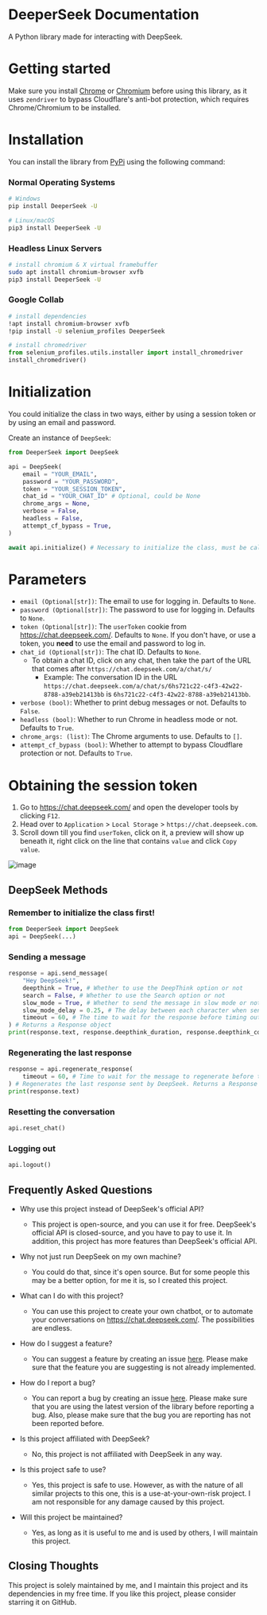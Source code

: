 # DeeperSeek Documentation

A Python library made for interacting with DeepSeek.

# Getting started
Make sure you install [Chrome](https://www.google.com/chrome/) or [Chromium](https://www.chromium.org/) before using this library, as it uses `zendriver` to bypass Cloudflare's anti-bot protection, which requires Chrome/Chromium to be installed. 

# Installation

You can install the library from [PyPi](https://pypi.org/project/DeeperSeek/) using the following command:

### Normal Operating Systems
```sh
# Windows
pip install DeeperSeek -U

# Linux/macOS
pip3 install DeeperSeek -U
```

### Headless Linux Servers
```sh
# install chromium & X virtual framebuffer
sudo apt install chromium-browser xvfb
pip3 install DeeperSeek -U
```

### Google Collab
```sh
# install dependencies
!apt install chromium-browser xvfb
!pip install -U selenium_profiles DeeperSeek
```
```py
# install chromedriver
from selenium_profiles.utils.installer import install_chromedriver
install_chromedriver()
```

# Initialization

You could initialize the class in two ways, either by using a session token or by using an email and password.

Create an instance of `DeepSeek`:
```py
from DeeperSeek import DeepSeek

api = DeepSeek(
    email = "YOUR_EMAIL",
    password = "YOUR_PASSWORD",
    token = "YOUR_SESSION_TOKEN",
    chat_id = "YOUR_CHAT_ID" # Optional, could be None
    chrome_args = None,
    verbose = False,
    headless = False,
    attempt_cf_bypass = True,
)

await api.initialize() # Necessary to initialize the class, must be called before using other methods
```

# Parameters

- `email (Optional[str])`: The email to use for logging in. Defaults to `None`.
- `password (Optional[str])`: The password to use for logging in. Defaults to `None`.
- `token (Optional[str])`: The `userToken` cookie from https://chat.deepseek.com/. Defaults to `None`. If you don't have, or use a token, you **need** to use the email and password to log in.
- `chat_id (Optional[str])`: The chat ID. Defaults to `None`.
    - To obtain a chat ID, click on any chat, then take the part of the URL that comes after `https://chat.deepseek.com/a/chat/s/`
        - Example: The conversation ID in the URL `https://chat.deepseek.com/a/chat/s/6hs721c22-c4f3-42w22-8788-a39eb21413bb` is `6hs721c22-c4f3-42w22-8788-a39eb21413bb`.
- `verbose (bool)`: Whether to print debug messages or not. Defaults to `False`.
- `headless (bool)`: Whether to run Chrome in headless mode or not. Defaults to `True`.
- `chrome_args: (list)`: The Chrome arguments to use. Defaults to `[]`.
- `attempt_cf_bypass (bool)`: Whether to attempt to bypass Cloudflare protection or not. Defaults to `True`.

# Obtaining the session token

1. Go to https://chat.deepseek.com/ and open the developer tools by clicking `F12`.
2. Head over to `Application` > `Local Storage` > `https://chat.deepseek.com`.
3. Scroll down till you find `userToken`, click on it, a preview will show up beneath it, right click on the line that contains `value` and click `Copy value`.

![image](https://raw.githubusercontent.com/theAbdoSabbagh/DeeperSeek/refs/heads/main/docs/assets/guide.png)

## DeepSeek Methods

### Remember to initialize the class first!
```py
from DeeperSeek import DeepSeek
api = DeepSeek(...)
```
### Sending a message
```py
response = api.send_message(
    "Hey DeepSeek!",
    deepthink = True, # Whether to use the DeepThink option or not
    search = False, # Whether to use the Search option or not
    slow_mode = True, # Whether to send the message in slow mode or not
    slow_mode_delay = 0.25, # The delay between each character when sending the message in slow mode
    timeout = 60, # The time to wait for the response before timing out
) # Returns a Response object
print(response.text, response.deepthink_duration, response.deepthink_content)
```
### Regenerating the last response
```py
response = api.regenerate_response(
    timeout = 60, # Time to wait for the message to regenerate before timing out.
) # Regenerates the last response sent by DeepSeek. Returns a Response object
print(response.text)
```
### Resetting the conversation
```py
api.reset_chat()
```
### Logging out
```py
api.logout()
```


## Frequently Asked Questions
- Why use this project instead of DeepSeek's official API?
    - This project is open-source, and you can use it for free. DeepSeek's official API is closed-source, and you have to pay to use it. In addition, this project has more features than DeepSeek's official API.

- Why not just run DeepSeek on my own machine?
  - You could do that, since it's open source. But for some people this may be a better option, for me it is, so I created this project.

- What can I do with this project?
    - You can use this project to create your own chatbot, or to automate your conversations on https://chat.deepseek.com/. The possibilities are endless.

- How do I suggest a feature?
    - You can suggest a feature by creating an issue [here](https://github.com/theAbdoSabbagh/DeeperSeek/issues). Please make sure that the feature you are suggesting is not already implemented.

- How do I report a bug?
    - You can report a bug by creating an issue [here](https://github.com/theAbdoSabbagh/DeeperSeek/issues). Please make sure that you are using the latest version of the library before reporting a bug. Also, please make sure that the bug you are reporting has not been reported before.

- Is this project affiliated with DeepSeek?
    - No, this project is not affiliated with DeepSeek in any way.

- Is this project safe to use?
    - Yes, this project is safe to use. However, as with the nature of all similar projects to this one, this is a use-at-your-own-risk project. I am not responsible for any damage caused by this project.

- Will this project be maintained?
    - Yes, as long as it is useful to me and is used by others, I will maintain this project.

## Closing Thoughts
This project is solely maintained by me, and I maintain this project and its dependencies in my free time. If you like this project, please consider starring it on GitHub.
